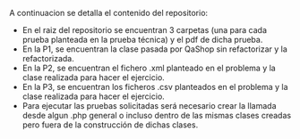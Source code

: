 A continuacion se detalla el contenido del repositorio:

- En el raiz del repositorio se encuentran 3 carpetas (una para cada prueba planteada en la prueba técnica) y el pdf de dicha prueba.
- En la P1, se encuentran la clase pasada por QaShop sin refactorizar y la refactorizada.
- En la P2, se encuentran el fichero .xml planteado en el problema y la clase realizada para hacer el ejercicio.
- En la P3, se encuentran los ficheros .csv planteados en el problema y la clase realizada para hacer el ejercicio.
- Para ejecutar las pruebas solicitadas será necesario crear la llamada desde algun .php general o incluso dentro de las mismas clases creadas pero fuera de la construcción de dichas clases.
